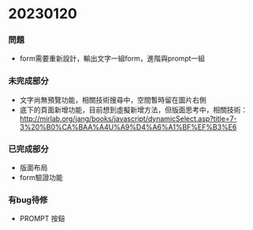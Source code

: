 # 20230120

### 問題
+ form需要重新設計，輸出文字一組form，進階與prompt一組

### 未完成部分
+ 文字尚無預覽功能，相關技術搜尋中，空間暫時留在圖片右側
+ 底下的頁面新增功能，目前想到虛擬新增方法，但版面思考中，相關技術：http://mirlab.org/jang/books/javascript/dynamicSelect.asp?title=7-3%20%B0%CA%BAA%A4U%A9%D4%A6%A1%BF%EF%B3%E6

### 已完成部分
+ 版面布局
+ form驗證功能

### 有bug待修
+ PROMPT 按鈕
